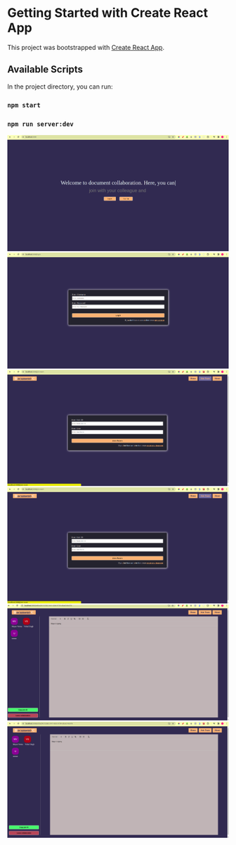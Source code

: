 # Getting Started with Create React App

This project was bootstrapped with [Create React App](https://github.com/facebook/create-react-app).

## Available Scripts

In the project directory, you can run:

### `npm start`
### `npm run server:dev`

![back](./src/assets/welcomeUpdate.png)
![back](./src/assets/loginUpdate.png)
![back](./src/assets/Screenshot%20from%202024-01-26%2023-22-16.png)
![back](./src/assets/Screenshot%20from%202024-01-26%2023-22-16.png)
![back](./src/assets/Screenshot%20from%202024-01-26%2023-20-07.png)
![back](./src/assets/Screenshot%20from%202024-01-26%2023-20-22.png)

